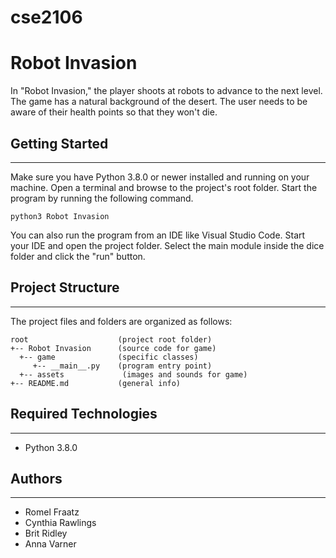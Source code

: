 # cse2106
# Robot Invasion
In "Robot Invasion," the player shoots at robots to advance to the next level. The game has a natural background of the desert. The user needs to be aware of their health points so that they won't die.

## Getting Started
---
Make sure you have Python 3.8.0 or newer installed and running on your machine. Open a terminal and 
browse to the project's root folder. Start the program by running the following command.
```
python3 Robot Invasion 
```
You can also run the program from an IDE like Visual Studio Code. Start your IDE and open the 
project folder. Select the main module inside the dice folder and click the "run" button.

## Project Structure
---
The project files and folders are organized as follows:
```
root                    (project root folder)
+-- Robot Invasion      (source code for game)
  +-- game              (specific classes)
     +-- __main__.py    (program entry point)
  +-- assets             (images and sounds for game)
+-- README.md           (general info)
```

## Required Technologies
---
* Python 3.8.0

## Authors
---
* Romel Fraatz
* Cynthia Rawlings
* Brit Ridley
* Anna Varner
